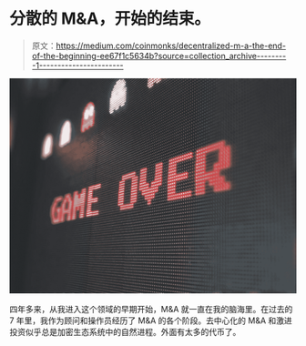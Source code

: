 # 分散的 M&A，开始的结束。

> 原文：<https://medium.com/coinmonks/decentralized-m-a-the-end-of-the-beginning-ee67f1c5634b?source=collection_archive---------1----------------------->

![](img/f6b00e17c1c7aa0fea62029f281db897.png)

四年多来，从我进入这个领域的早期开始，M&A 就一直在我的脑海里。在过去的 7 年里，我作为顾问和操作员经历了 M&A 的各个阶段。去中心化的 M&A 和激进投资似乎总是加密生态系统中的自然进程。外面有太多的代币了。